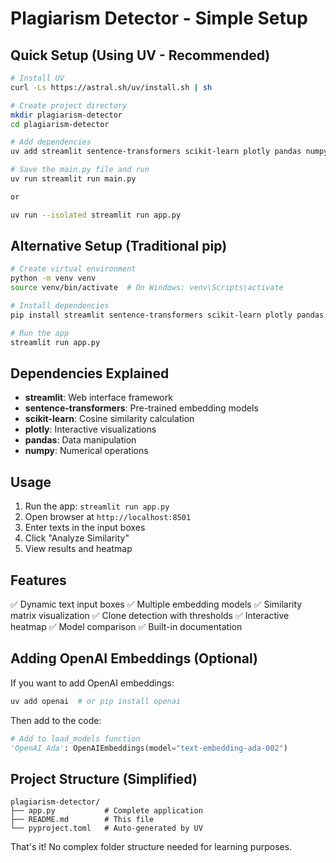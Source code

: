 # Plagiarism Detector - Simple Setup

## Quick Setup (Using UV - Recommended)

```bash
# Install UV
curl -Ls https://astral.sh/uv/install.sh | sh

# Create project directory
mkdir plagiarism-detector
cd plagiarism-detector

# Add dependencies
uv add streamlit sentence-transformers scikit-learn plotly pandas numpy

# Save the main.py file and run
uv run streamlit run main.py

or

uv run --isolated streamlit run app.py
```

## Alternative Setup (Traditional pip)

```bash
# Create virtual environment
python -m venv venv
source venv/bin/activate  # On Windows: venv\Scripts\activate

# Install dependencies
pip install streamlit sentence-transformers scikit-learn plotly pandas numpy

# Run the app
streamlit run app.py
```

## Dependencies Explained

- **streamlit**: Web interface framework
- **sentence-transformers**: Pre-trained embedding models
- **scikit-learn**: Cosine similarity calculation
- **plotly**: Interactive visualizations
- **pandas**: Data manipulation
- **numpy**: Numerical operations

## Usage

1. Run the app: `streamlit run app.py`
2. Open browser at `http://localhost:8501`
3. Enter texts in the input boxes
4. Click "Analyze Similarity"
5. View results and heatmap

## Features

✅ Dynamic text input boxes
✅ Multiple embedding models
✅ Similarity matrix visualization
✅ Clone detection with thresholds
✅ Interactive heatmap
✅ Model comparison
✅ Built-in documentation

## Adding OpenAI Embeddings (Optional)

If you want to add OpenAI embeddings:

```bash
uv add openai  # or pip install openai
```

Then add to the code:

```python
# Add to load_models function
'OpenAI Ada': OpenAIEmbeddings(model="text-embedding-ada-002")
```

## Project Structure (Simplified)

```
plagiarism-detector/
├── app.py           # Complete application
├── README.md        # This file
└── pyproject.toml   # Auto-generated by UV
```

That's it! No complex folder structure needed for learning purposes.